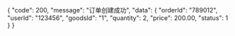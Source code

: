 {
  "code": 200,
  "message": "订单创建成功",
  "data": {
    "orderId": "789012",
    "userId": "123456",
    "goodsId": "1",
    "quantity": 2,
    "price": 200.00,
    "status": 1
  }
}